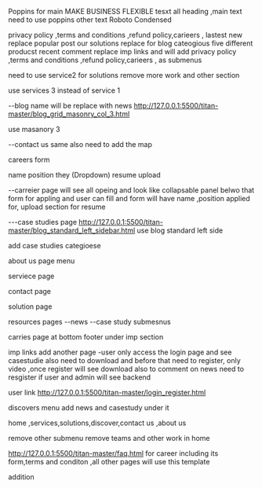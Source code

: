 Poppins for main MAKE BUSINESS FLEXIBLE tesxt
all heading ,main text need to use poppins
other text Roboto Condensed 

privacy policy ,terms and conditions ,refund policy,carieers ,
lastest new replace popular post 
our solutions replace for blog cateogious
five different producst
recent comment replace imp links
and will add privacy policy ,terms and conditions ,refund policy,carieers , as submenus

need to use service2 for solutions
remove more work and other section

use services 3 instead of service 1

--blog name will be replace with news http://127.0.0.1:5500/titan-master/blog_grid_masonry_col_3.html

use masanory 3 

--contact us same also need to add the map




careers form

name
position they (Dropdown)
resume upload


--carreier page 
will see all opeing and look like collapsable panel
belwo that form for appling and user can fill and form will  have name ,position applied for, upload section for resume


---case studies page
http://127.0.0.1:5500/titan-master/blog_standard_left_sidebar.html use blog standard left side

add case studies categioese

about us page menu

serviece page

contact page

solution page

resources pages
--news 
--case study submesnus

carries page at bottom footer under imp section


imp links add another page -user only access the login page and see casestudie also need to download and before that need to register, only video ,once register will see download also to comment on news need to resgister if user and admin will see backend

 user link http://127.0.0.1:5500/titan-master/login_register.html







discovers menu
add news and casestudy under it

home ,services,solutions,discover,contact us ,about us

remove other submenu
remove teams and other work in home


http://127.0.0.1:5500/titan-master/faq.html for career including its form,terms and conditon ,all other pages will use this template

addition